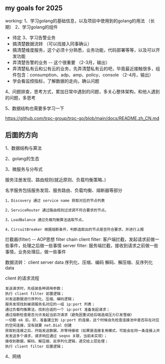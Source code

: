 
## my goals for 2025

working:
1、学习golang的基础信息，以及项目中使用到的golang的用法  （长期）
2、学习golang的组件
  - 待定
3、学习告警业务
  - 搞清楚数据流转 （可以找接入同事确认）
  - 搞清楚维度服务，这个必须十分熟悉，业务功能，代码部署等等，以及可以开发功能
  - 弄清楚告警的业务 -- 这个很重要 （2-3月，输出）  
  - 弄清楚私有云和公有云的业务，先弄清楚私有云的吧，毕竟最近接触很多，组件包含：consumption、adp、amp、policy、console （2-4月，输出）
  - 学会看监控指标，了解数据的走向，确认问题


4、问题排查，思考方式，累加日常中遇到的问题，多关心整体架构，和他人遇到的问题，多思考

5、数据结构也需要多学习一下


https://github.com/trpc-group/trpc-go/blob/main/docs/README.zh_CN.md

## 后面的方向

1、数据结构与算法

2、golang的生态

3、微服务与分布式

服务注册发现、路由规则(就近原则、负载均衡策略、)

名字服务包括服务发现、服务路由、负载均衡、熔断器等部分
```text
1，Discovery 通过 service name 获取对应的节点列表

2，ServiceRouter 通过路由规则过滤调不符合要求的节点。

3，LoadBalance 通过负载均衡算法选取节点。

4，CircuitBreaker 根据熔断条件，判断选取出的节点是否符合要求，并进行上报
```

拦截器(filter) -- AOP思想   filter chain
client filter:   客户端拦截，发起请求前做一些事件，处理之后做一些事情
server filter:   服务端拦截，接收到请求之前做一些事情，业务处理后，做一些事件

数据流转：
client                        server
data  序列化、压缩、编码         解码、解压缩、反序列化 data

client 的请求流程
```text
发送请求时，先组装各种调用参数；
执行 client filter 前置逻辑；
对发送数据进行序列化、压缩、编码逻辑；
服务发现找到被调服务名对应的一组 ip:port 列表；
通过负载均衡算法，找到合适的一个 ip:port 准备发起请求；
通过熔断检查是否允许发起当前次请求（避免因重试给后端造成压力引发雪崩）
一切都 ok 后，好，准备建立到 ip:port 的连接，这个时候会先检查连接池中是否存在对应的空闲连接，没有就要 net.Dial 创建
获取到连接之后，开始发送数据，并等待接收（如果是连接复用模式，可能会在同一条连接上并发发送多个请求，请求响应通过 seqno 关联，当前未实现）；
接收到数据，解码、解压缩、反序列化逻辑，递交给上层处理；
执行 client filter 后置逻辑；
```

4、网络

